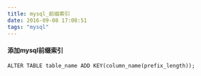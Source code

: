 ```yaml
---
title: mysql_前缀索引
date: 2016-09-08 17:08:51
tags: "mysql"
---
```

#### 添加mysql前缀索引
	ALTER TABLE table_name ADD KEY(column_name(prefix_length));
